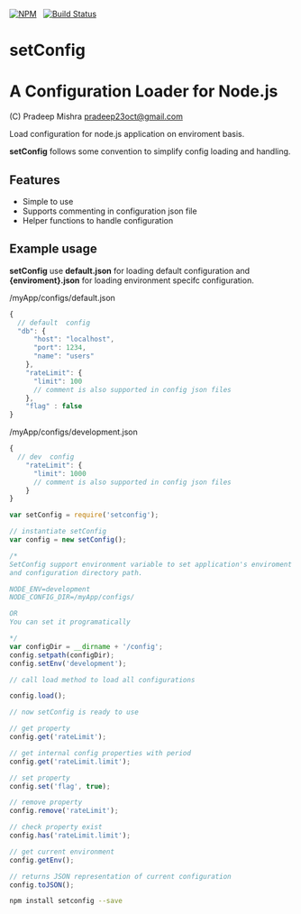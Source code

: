 [![NPM](https://nodei.co/npm/setconfig.svg?downloads=true&downloadRank=true)](https://nodei.co/npm/setconfig/)&nbsp;&nbsp;
[![Build Status](https://travis-ci.org/pradeep-mishra/node-setconfig.svg?branch=master)](https://travis-ci.org/pradeep-mishra/node-setconfig)

setConfig
=========
A Configuration Loader for Node.js
=======


(C) Pradeep Mishra <pradeep23oct@gmail.com>

Load configuration for node.js application on enviroment basis.

**setConfig** follows some convention to simplify config loading and handling.

Features
--------

* Simple to use
* Supports commenting in configuration json file
* Helper functions to handle configuration



Example usage
-------------
**setConfig** use **default.json** for loading default configuration and **{enviroment}.json** for loading environment specifc configuration.

/myApp/configs/default.json

```javascript
{
  // default  config
  "db": {
      "host": "localhost",
      "port": 1234,
      "name": "users"
    },
    "rateLimit": {
      "limit": 100
      // comment is also supported in config json files
    },
    "flag" : false
}

```

/myApp/configs/development.json

```javascript
{
  // dev  config
    "rateLimit": {
      "limit": 1000
      // comment is also supported in config json files
    }
}

```

```javascript
var setConfig = require('setconfig');

// instantiate setConfig
var config = new setConfig();

/*
SetConfig support environment variable to set application's enviroment 
and configuration directory path.

NODE_ENV=development
NODE_CONFIG_DIR=/myApp/configs/

OR
You can set it programatically

*/
var configDir = __dirname + '/config';
config.setpath(configDir);
config.setEnv('development');

// call load method to load all configurations

config.load();

// now setConfig is ready to use

// get property
config.get('rateLimit');

// get internal config properties with period
config.get('rateLimit.limit');

// set property
config.set('flag', true);

// remove property
config.remove('rateLimit');

// check property exist
config.has('rateLimit.limit');

// get current environment
config.getEnv();

// returns JSON representation of current configuration
config.toJSON();
```



```bash
npm install setconfig --save
```
